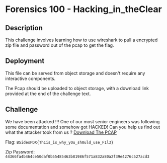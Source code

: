 # Forensics 100 - Hacking_in_theClear

## Description

This challenge involves learning how to use wireshark to pull a encrypted zip file and password out of the pcap to get the flag.

## Deployment

This file can be served from object storage and doesn't require any interactive components. 

The Pcap should be uploaded to object storage, with a download link provided at the end of the challenge text.

## Challenge

We have been attacked !!! One of our most senior engineers was following some documentation and somehow got HACKED! Can you help us find out what the attacker took from us ?  [Download The PCAP](https://example.com)


Flag: `BSidesPDX{Th1is_is_why_yOu_sh0uld_use_F1l3}`

Zip Password: `44366fa4b464ce50daf0b55485463b81986f571a832a80a2f39e4276c527acd3`
